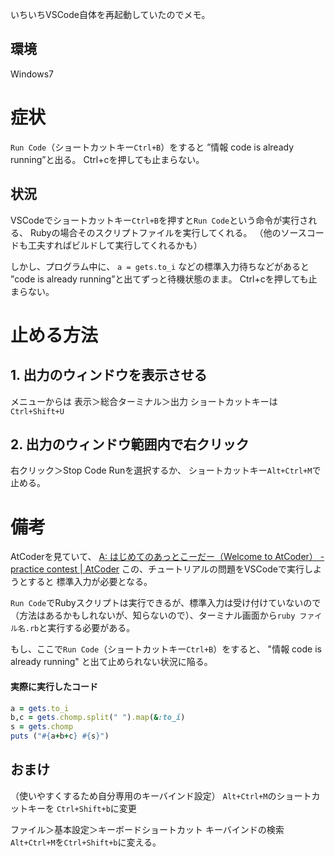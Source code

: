 <!--
title:   VSCode "情報 code is already running" と出て止められない場合の対処。
tags:    VSCode
id:      78e87bec9d9d1de605f0
private: false
-->
いちいちVSCode自体を再起動していたのでメモ。

## 環境
Windows7

# 症状

`Run Code`（ショートカットキー`Ctrl+B`）をすると
”情報 code is already running”と出る。
Ctrl+cを押しても止まらない。

## 状況
VSCodeでショートカットキー`Ctrl+B`を押すと`Run Code`という命令が実行される、
Rubyの場合そのスクリプトファイルを実行してくれる。
（他のソースコードも工夫すればビルドして実行してくれるかも）

しかし、プログラム中に、
`a = gets.to_i`
などの標準入力待ちなどがあると
”code is already running”と出てずっと待機状態のまま。
Ctrl+cを押しても止まらない。



# 止める方法
## 1. 出力のウィンドウを表示させる
メニューからは
表示＞総合ターミナル＞出力
ショートカットキーは
`Ctrl+Shift+U`

## 2. 出力のウィンドウ範囲内で右クリック
右クリック＞Stop Code Runを選択するか、
ショートカットキー`Alt+Ctrl+M`で止める。



# 備考
AtCoderを見ていて、
[A: はじめてのあっとこーだー（Welcome to AtCoder） - practice contest | AtCoder](https://practice.contest.atcoder.jp/tasks/practice_1)
この、チュートリアルの問題をVSCodeで実行しようとすると
標準入力が必要となる。

`Run Code`でRubyスクリプトは実行できるが、標準入力は受け付けていないので（方法はあるかもしれないが、知らないので）、ターミナル画面から`ruby ファイル名.rb`と実行する必要がある。

もし、ここで`Run Code`（ショートカットキー`Ctrl+B`）をすると、
"情報 code is already running"
と出て止められない状況に陥る。

#### 実際に実行したコード

```ruby:run_code_practice_1.rb
a = gets.to_i
b,c = gets.chomp.split(" ").map(&:to_i)
s = gets.chomp
puts ("#{a+b+c} #{s}")
```

## おまけ
（使いやすくするため自分専用のキーバインド設定）
`Alt+Ctrl+M`のショートカットキーを
`Ctrl+Shift+b`に変更

ファイル＞基本設定＞キーボードショートカット
キーバインドの検索
`Alt+Ctrl+M`を`Ctrl+Shift+b`に変える。